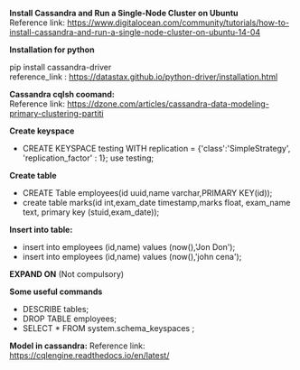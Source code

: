 
**Install Cassandra and Run a Single-Node Cluster on Ubuntu**  
Reference link: https://www.digitalocean.com/community/tutorials/how-to-install-cassandra-and-run-a-single-node-cluster-on-ubuntu-14-04

**Installation for python** 
 
pip install cassandra-driver  
reference_link : https://datastax.github.io/python-driver/installation.html

**Cassandra cqlsh coomand:**  
Reference link: https://dzone.com/articles/cassandra-data-modeling-primary-clustering-partiti
  
**Create keyspace**
- CREATE KEYSPACE testing
    WITH replication = {'class':'SimpleStrategy', 'replication_factor' : 1};
    use testing;

**Create table**
- CREATE Table employees(id uuid,name varchar,PRIMARY KEY(id));
- create table marks(id int,exam_date timestamp,marks float, exam_name text,
                   primary key (stuid,exam_date));

**Insert into table:**
- insert into employees (id,name) values (now(),'Jon Don');
- insert into employees (id,name) values (now(),'john cena');

**EXPAND ON** (Not compulsory)


**Some useful commands**
                   
- DESCRIBE tables;
- DROP TABLE employees;
- SELECT * FROM system.schema_keyspaces ;

**Model in cassandra:**
Reference link: https://cqlengine.readthedocs.io/en/latest/